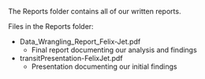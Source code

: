 The Reports folder contains all of our written reports.

Files in the Reports folder:

- Data_Wrangling_Report_Felix-Jet.pdf
  - Final report documenting our analysis and findings
- transitPresentation-FelixJet.pdf
  - Presentation documenting our initial findings
